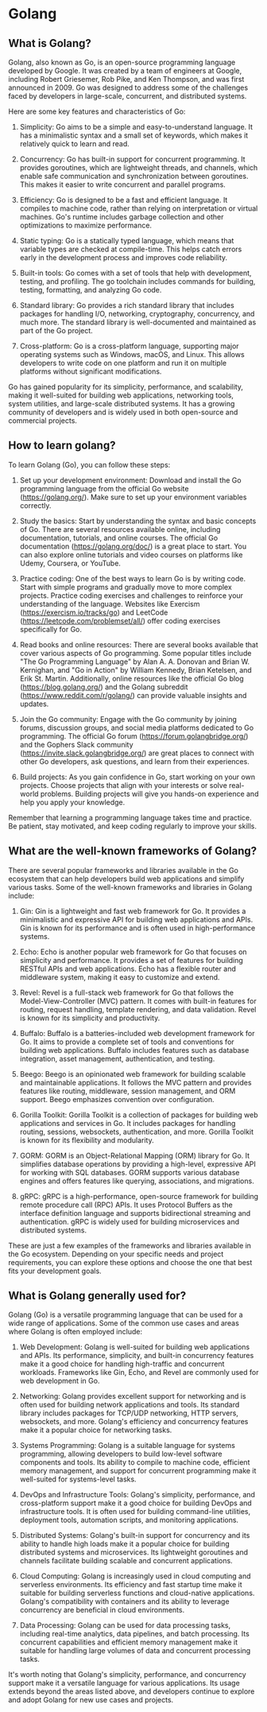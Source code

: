 # Golang

## What is Golang?
Golang, also known as Go, is an open-source programming language developed by Google. It was created by a team of engineers at Google, including Robert Griesemer, Rob Pike, and Ken Thompson, and was first announced in 2009. Go was designed to address some of the challenges faced by developers in large-scale, concurrent, and distributed systems.

Here are some key features and characteristics of Go:

1. Simplicity: Go aims to be a simple and easy-to-understand language. It has a minimalistic syntax and a small set of keywords, which makes it relatively quick to learn and read.

2. Concurrency: Go has built-in support for concurrent programming. It provides goroutines, which are lightweight threads, and channels, which enable safe communication and synchronization between goroutines. This makes it easier to write concurrent and parallel programs.

3. Efficiency: Go is designed to be a fast and efficient language. It compiles to machine code, rather than relying on interpretation or virtual machines. Go's runtime includes garbage collection and other optimizations to maximize performance.

4. Static typing: Go is a statically typed language, which means that variable types are checked at compile-time. This helps catch errors early in the development process and improves code reliability.

5. Built-in tools: Go comes with a set of tools that help with development, testing, and profiling. The go toolchain includes commands for building, testing, formatting, and analyzing Go code.

6. Standard library: Go provides a rich standard library that includes packages for handling I/O, networking, cryptography, concurrency, and much more. The standard library is well-documented and maintained as part of the Go project.

7. Cross-platform: Go is a cross-platform language, supporting major operating systems such as Windows, macOS, and Linux. This allows developers to write code on one platform and run it on multiple platforms without significant modifications.

Go has gained popularity for its simplicity, performance, and scalability, making it well-suited for building web applications, networking tools, system utilities, and large-scale distributed systems. It has a growing community of developers and is widely used in both open-source and commercial projects.

## How to learn golang?
To learn Golang (Go), you can follow these steps:

1. Set up your development environment: Download and install the Go programming language from the official Go website (https://golang.org/). Make sure to set up your environment variables correctly.

2. Study the basics: Start by understanding the syntax and basic concepts of Go. There are several resources available online, including documentation, tutorials, and online courses. The official Go documentation (https://golang.org/doc/) is a great place to start. You can also explore online tutorials and video courses on platforms like Udemy, Coursera, or YouTube.

3. Practice coding: One of the best ways to learn Go is by writing code. Start with simple programs and gradually move to more complex projects. Practice coding exercises and challenges to reinforce your understanding of the language. Websites like Exercism (https://exercism.io/tracks/go) and LeetCode (https://leetcode.com/problemset/all/) offer coding exercises specifically for Go.

4. Read books and online resources: There are several books available that cover various aspects of Go programming. Some popular titles include "The Go Programming Language" by Alan A. A. Donovan and Brian W. Kernighan, and "Go in Action" by William Kennedy, Brian Ketelsen, and Erik St. Martin. Additionally, online resources like the official Go blog (https://blog.golang.org/) and the Golang subreddit (https://www.reddit.com/r/golang/) can provide valuable insights and updates.

5. Join the Go community: Engage with the Go community by joining forums, discussion groups, and social media platforms dedicated to Go programming. The official Go forum (https://forum.golangbridge.org/) and the Gophers Slack community (https://invite.slack.golangbridge.org/) are great places to connect with other Go developers, ask questions, and learn from their experiences.

6. Build projects: As you gain confidence in Go, start working on your own projects. Choose projects that align with your interests or solve real-world problems. Building projects will give you hands-on experience and help you apply your knowledge.

Remember that learning a programming language takes time and practice. Be patient, stay motivated, and keep coding regularly to improve your skills.

## What are the well-known frameworks of Golang?
There are several popular frameworks and libraries available in the Go ecosystem that can help developers build web applications and simplify various tasks. Some of the well-known frameworks and libraries in Golang include:

1. Gin: Gin is a lightweight and fast web framework for Go. It provides a minimalistic and expressive API for building web applications and APIs. Gin is known for its performance and is often used in high-performance systems.

2. Echo: Echo is another popular web framework for Go that focuses on simplicity and performance. It provides a set of features for building RESTful APIs and web applications. Echo has a flexible router and middleware system, making it easy to customize and extend.

3. Revel: Revel is a full-stack web framework for Go that follows the Model-View-Controller (MVC) pattern. It comes with built-in features for routing, request handling, template rendering, and data validation. Revel is known for its simplicity and productivity.

4. Buffalo: Buffalo is a batteries-included web development framework for Go. It aims to provide a complete set of tools and conventions for building web applications. Buffalo includes features such as database integration, asset management, authentication, and testing.

5. Beego: Beego is an opinionated web framework for building scalable and maintainable applications. It follows the MVC pattern and provides features like routing, middleware, session management, and ORM support. Beego emphasizes convention over configuration.

6. Gorilla Toolkit: Gorilla Toolkit is a collection of packages for building web applications and services in Go. It includes packages for handling routing, sessions, websockets, authentication, and more. Gorilla Toolkit is known for its flexibility and modularity.

7. GORM: GORM is an Object-Relational Mapping (ORM) library for Go. It simplifies database operations by providing a high-level, expressive API for working with SQL databases. GORM supports various database engines and offers features like querying, associations, and migrations.

8. gRPC: gRPC is a high-performance, open-source framework for building remote procedure call (RPC) APIs. It uses Protocol Buffers as the interface definition language and supports bidirectional streaming and authentication. gRPC is widely used for building microservices and distributed systems.

These are just a few examples of the frameworks and libraries available in the Go ecosystem. Depending on your specific needs and project requirements, you can explore these options and choose the one that best fits your development goals.

## What is Golang generally used for?
Golang (Go) is a versatile programming language that can be used for a wide range of applications. Some of the common use cases and areas where Golang is often employed include:

1. Web Development: Golang is well-suited for building web applications and APIs. Its performance, simplicity, and built-in concurrency features make it a good choice for handling high-traffic and concurrent workloads. Frameworks like Gin, Echo, and Revel are commonly used for web development in Go.

2. Networking: Golang provides excellent support for networking and is often used for building network applications and tools. Its standard library includes packages for TCP/UDP networking, HTTP servers, websockets, and more. Golang's efficiency and concurrency features make it a popular choice for networking tasks.

3. Systems Programming: Golang is a suitable language for systems programming, allowing developers to build low-level software components and tools. Its ability to compile to machine code, efficient memory management, and support for concurrent programming make it well-suited for systems-level tasks.

4. DevOps and Infrastructure Tools: Golang's simplicity, performance, and cross-platform support make it a good choice for building DevOps and infrastructure tools. It is often used for building command-line utilities, deployment tools, automation scripts, and monitoring applications.

5. Distributed Systems: Golang's built-in support for concurrency and its ability to handle high loads make it a popular choice for building distributed systems and microservices. Its lightweight goroutines and channels facilitate building scalable and concurrent applications.

6. Cloud Computing: Golang is increasingly used in cloud computing and serverless environments. Its efficiency and fast startup time make it suitable for building serverless functions and cloud-native applications. Golang's compatibility with containers and its ability to leverage concurrency are beneficial in cloud environments.

7. Data Processing: Golang can be used for data processing tasks, including real-time analytics, data pipelines, and batch processing. Its concurrent capabilities and efficient memory management make it suitable for handling large volumes of data and concurrent processing tasks.

It's worth noting that Golang's simplicity, performance, and concurrency support make it a versatile language for various applications. Its usage extends beyond the areas listed above, and developers continue to explore and adopt Golang for new use cases and projects.

